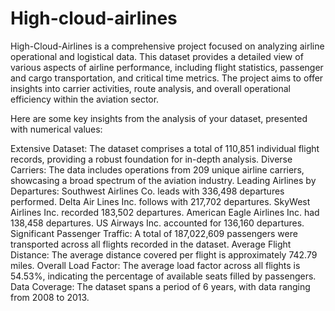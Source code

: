 # High-cloud-airlines
High-Cloud-Airlines is a comprehensive project focused on analyzing airline operational and logistical data. This dataset provides a detailed view of various aspects of airline performance, including flight statistics, passenger and cargo transportation, and critical time metrics. The project aims to offer insights into carrier activities, route analysis, and overall operational efficiency within the aviation sector.

Here are some key insights from the analysis of your dataset, presented with numerical values:

Extensive Dataset: The dataset comprises a total of 110,851 individual flight records, providing a robust foundation for in-depth analysis.
Diverse Carriers: The data includes operations from 209 unique airline carriers, showcasing a broad spectrum of the aviation industry.
Leading Airlines by Departures:
Southwest Airlines Co. leads with 336,498 departures performed.
Delta Air Lines Inc. follows with 217,702 departures.
SkyWest Airlines Inc. recorded 183,502 departures.
American Eagle Airlines Inc. had 138,458 departures.
US Airways Inc. accounted for 136,160 departures.
Significant Passenger Traffic: A total of 187,022,609 passengers were transported across all flights recorded in the dataset.
Average Flight Distance: The average distance covered per flight is approximately 742.79 miles.
Overall Load Factor: The average load factor across all flights is 54.53%, indicating the percentage of available seats filled by passengers.
Data Coverage: The dataset spans a period of 6 years, with data ranging from 2008 to 2013.
